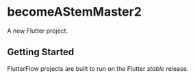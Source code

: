 # becomeAStemMaster2

A new Flutter project.

## Getting Started

FlutterFlow projects are built to run on the Flutter _stable_ release.
